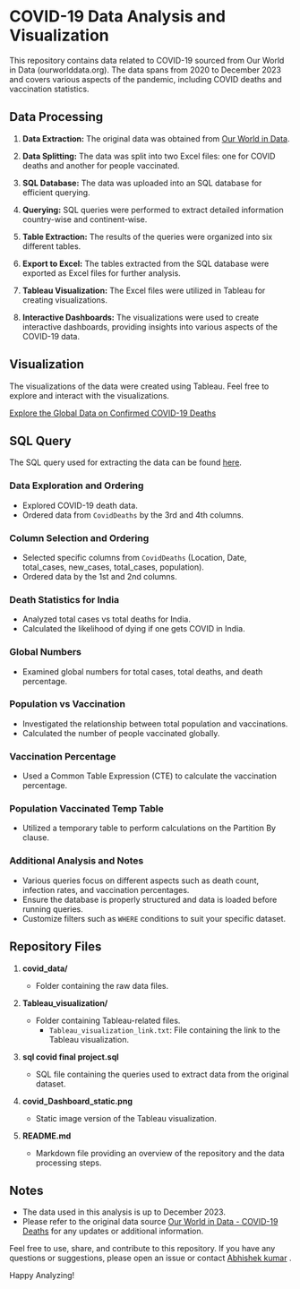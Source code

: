 # COVID-19 Data Analysis and Visualization

This repository contains data related to COVID-19 sourced from Our World in Data (ourworlddata.org). The data spans from 2020 to December 2023 and covers various aspects of the pandemic, including COVID deaths and vaccination statistics.

## Data Processing

1. **Data Extraction:** The original data was obtained from [Our World in Data](https://ourworldindata.org/covid-deaths).

2. **Data Splitting:** The data was split into two Excel files: one for COVID deaths and another for people vaccinated.

3. **SQL Database:** The data was uploaded into an SQL database for efficient querying.

4. **Querying:** SQL queries were performed to extract detailed information country-wise and continent-wise.

5. **Table Extraction:** The results of the queries were organized into six different tables.

6. **Export to Excel:** The tables extracted from the SQL database were exported as Excel files for further analysis.

7. **Tableau Visualization:** The Excel files were utilized in Tableau for creating visualizations.

8. **Interactive Dashboards:** The visualizations were used to create interactive dashboards, providing insights into various aspects of the COVID-19 data.


## Visualization
The visualizations of the data were created using Tableau. Feel free to explore and interact with the visualizations.

[Explore the Global Data on Confirmed COVID-19 Deaths](https://public.tableau.com/views/ExploretheglobaldataonconfirmedCOVID-19deaths/Dashboard1?:language=en-US&:display_count=n&:origin=viz_share_link)

## SQL Query

The SQL query used for extracting the data can be found 
[here](https://github.com/Abhishek7574/Covid_Death_analysis_using_sql_tableau/blob/4ba39982b5d63b55775a2e49cbb6ff529faaf03e/sql%20covid%20final%20project.sql).

### Data Exploration and Ordering
- Explored COVID-19 death data.
- Ordered data from `CovidDeaths` by the 3rd and 4th columns.

### Column Selection and Ordering
- Selected specific columns from `CovidDeaths` (Location, Date, total_cases, new_cases, total_cases, population).
- Ordered data by the 1st and 2nd columns.

### Death Statistics for India
- Analyzed total cases vs total deaths for India.
- Calculated the likelihood of dying if one gets COVID in India.

### Global Numbers
- Examined global numbers for total cases, total deaths, and death percentage.

### Population vs Vaccination
- Investigated the relationship between total population and vaccinations.
- Calculated the number of people vaccinated globally.

### Vaccination Percentage
- Used a Common Table Expression (CTE) to calculate the vaccination percentage.

### Population Vaccinated Temp Table
- Utilized a temporary table to perform calculations on the Partition By clause.

### Additional Analysis and Notes
- Various queries focus on different aspects such as death count, infection rates, and vaccination percentages.
- Ensure the database is properly structured and data is loaded before running queries.
- Customize filters such as `WHERE` conditions to suit your specific dataset.

 ## Repository Files

1. **covid_data/**
   - Folder containing the raw data files.
  
2. **Tableau_visualization/**
   - Folder containing Tableau-related files.
     - `Tableau_visualization_link.txt`: File containing the link to the Tableau visualization.
     
3. **sql covid final project.sql**
   - SQL file containing the queries used to extract data from the original dataset.

4. **covid_Dashboard_static.png**
   - Static image version of the Tableau visualization.

5. **README.md**
   - Markdown file providing an overview of the repository and the data processing steps.

## Notes
- The data used in this analysis is up to December 2023.
- Please refer to the original data source [Our World in Data - COVID-19 Deaths](https://ourworldindata.org/covid-deaths) for any updates or additional information.

Feel free to use, share, and contribute to this repository. If you have any questions or suggestions, please open an issue or contact [Abhishek kumar](www.linkedin.com/in/abhishek-kumar0032)
.

Happy Analyzing!

